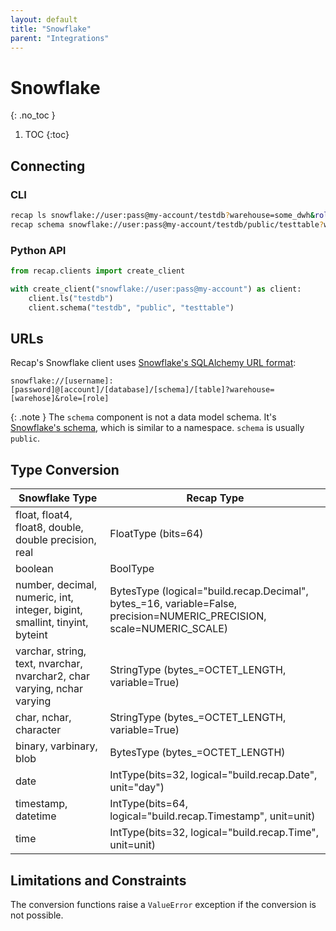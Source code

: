 ```yaml
---
layout: default
title: "Snowflake"
parent: "Integrations"
---
```


# Snowflake
{: .no_toc }

1. TOC
{:toc}

## Connecting

### CLI

```bash
recap ls snowflake://user:pass@my-account/testdb?warehouse=some_dwh&role=some_role
recap schema snowflake://user:pass@my-account/testdb/public/testtable?warehouse=some_dwh&role=some_role
```

### Python API

```python
from recap.clients import create_client

with create_client("snowflake://user:pass@my-account") as client:
    client.ls("testdb")
    client.schema("testdb", "public", "testtable")
```

## URLs

Recap's Snowflake client uses [Snowflake's SQLAlchemy URL format](https://github.com/snowflakedb/snowflake-sqlalchemy#connection-parameters):

```
snowflake://[username]:[password]@[account]/[database]/[schema]/[table]?warehouse=[warehose]&role=[role]
```

{: .note }
The `schema` component is not a data model schema. It's [Snowflake's schema](https://docs.snowflake.com/en/sql-reference/ddl-database), which is similar to a namespace. `schema` is usually `public`.

## Type Conversion

| Snowflake Type | Recap Type |
|-----------------|------------------------------------|
| float, float4, float8, double, double precision, real | FloatType (bits=64) |
| boolean | BoolType |
| number, decimal, numeric, int, integer, bigint, smallint, tinyint, byteint | BytesType (logical="build.recap.Decimal", bytes_=16, variable=False, precision=NUMERIC_PRECISION, scale=NUMERIC_SCALE) |
| varchar, string, text, nvarchar, nvarchar2, char varying, nchar varying | StringType (bytes_=OCTET_LENGTH, variable=True) |
| char, nchar, character | StringType (bytes_=OCTET_LENGTH, variable=True) |
| binary, varbinary, blob | BytesType (bytes_=OCTET_LENGTH) |
| date | IntType(bits=32, logical="build.recap.Date", unit="day") |
| timestamp, datetime | IntType(bits=64, logical="build.recap.Timestamp", unit=unit) |
| time | IntType(bits=32, logical="build.recap.Time", unit=unit) |

## Limitations and Constraints

The conversion functions raise a `ValueError` exception if the conversion is not possible.
